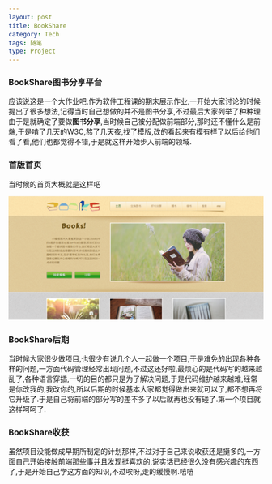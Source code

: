 ```yaml
---
layout: post
title: BookShare
category: Tech
tags: 随笔
type: Project
---
```


### BookShare图书分享平台
应该说这是一个大作业吧,作为软件工程课的期末展示作业,一开始大家讨论的时候提出了很多想法,记得当时自己想做的并不是图书分享,不过最后大家列举了种种理由于是就确定了要做<b>图书分享</b>,当时候自己被分配做前端部分,那时还不懂什么是前端,于是啃了几天的W3C,熬了几天夜,找了模版,改的看起来有模有样了以后给他们看了看,他们也都觉得不错,于是就这样开始步入前端的领域.

### 首版首页
当时候的首页大概就是这样吧

![首页图片](/assets/image/bookshare.png)

### BookShare后期
当时候大家很少做项目,也很少有说几个人一起做一个项目,于是难免的出现各种各样的问题,一方面代码管理经常出现问题,不过这还好啦,最烦心的是代码写的越来越乱了,各种语言穿插,一切的目的都只是为了解决问题,于是代码维护越来越难,经常是你改我的,我改你的,所以后期的时候基本大家都觉得做出来就可以了,都不想再将它升级了.于是自己将前端的部分写的差不多了以后就再也没有碰了.第一个项目就这样呵呵了.

### BookShare收获
虽然项目没能做成早期所制定的计划那样,不过对于自己来说收获还是挺多的,一方面自己开始接触前端那些事并且发现挺喜欢的,说实话已经很久没有感兴趣的东西了,于是开始自己学这方面的知识,不过唉呀,走的缓慢啊.嘻嘻